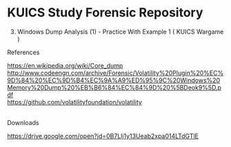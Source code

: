 KUICS Study Forensic Repository
==============================================================================

3.	Windows Dump Analysis (1) 	- Practice With Example 1 ( KUICS Wargame )

References

https://en.wikipedia.org/wiki/Core_dump
http://www.codeengn.com/archive/Forensic/Volatility%20Plugin%20%EC%9D%84%20%EC%9D%B4%EC%9A%A9%ED%95%9C%20Windows%20Memory%20Dump%20%EB%B6%84%EC%84%9D%20%5BDeok9%5D.pdf<br>
https://github.com/volatilityfoundation/volatility<br>
<br>

Downloads

https://drive.google.com/open?id=0B7Llj1y13Ueab2xpa014LTdGTlE